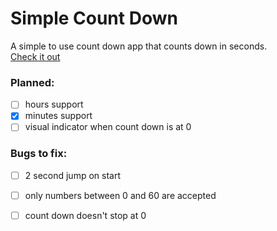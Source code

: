 # Simple Count Down
A simple to use count down app that counts down in seconds.\
[Check it out](https://ropfoo.github.io/Simple-Count-Down/)

### Planned:
- [ ] hours support
- [x] minutes support
- [ ] visual indicator when count down is at 0

### Bugs to fix:
- [ ] 2 second jump on start
- [ ] only numbers between 0 and 60 are accepted
- [ ] count down doesn't stop at 0




